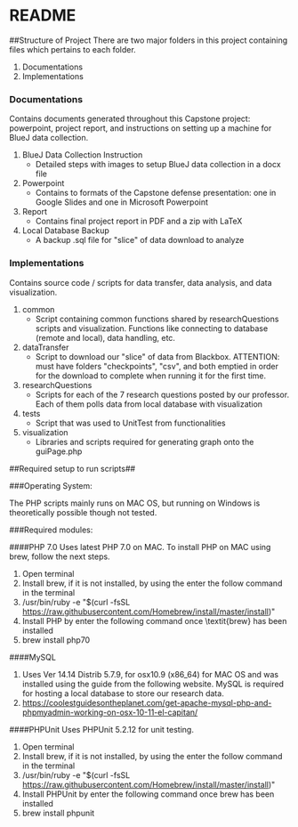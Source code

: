 # README #

##Structure of Project
There are two major folders in this project containing files which pertains to each folder.

1. Documentations
2. Implementations

### Documentations

Contains documents generated throughout this Capstone project: powerpoint, project report, and instructions on setting up a machine for BlueJ data collection.

1. BlueJ Data Collection Instruction
   * Detailed steps with images to setup BlueJ data collection in a docx file
2. Powerpoint 
   * Contains to formats of the Capstone defense presentation: one in Google Slides and one in Microsoft Powerpoint
3. Report 
   * Contains final project report in PDF and a zip with LaTeX
4. Local Database Backup
   * A backup .sql file for "slice" of data download to analyze
### Implementations

Contains source code / scripts for data transfer, data analysis, and data visualization.

1. common
   * Script containing common functions shared by researchQuestions scripts and visualization. Functions like connecting to database (remote and local), data handling, etc.
2. dataTransfer 
   * Script to download our "slice" of data from Blackbox. ATTENTION: must have folders "checkpoints", "csv", and both emptied in order for the download to complete when running it for the first time.
3. researchQuestions
   * Scripts for each of the 7 research questions posted by our professor. Each of them polls data from local database with visualization
4. tests
   * Script that was used to UnitTest from functionalities
5. visualization
   * Libraries and scripts required for generating graph onto the guiPage.php

##Required setup to run scripts##

###Operating System:

The PHP scripts mainly runs on MAC OS, but running on Windows is theoretically possible though not tested. 

###Required modules:

####PHP 7.0
Uses latest PHP 7.0 on MAC. To install PHP on MAC using brew, follow the next steps.

1. Open terminal
2. Install brew, if it is not installed, by using the enter the follow command in the terminal
3. /usr/bin/ruby -e "$(curl -fsSL https://raw.githubusercontent.com/Homebrew/install/master/install)"
4. Install PHP by enter the following command once \textit{brew} has been installed
5. brew install php70

####MySQL
1. Uses Ver 14.14 Distrib 5.7.9, for osx10.9 (x86_64) for MAC OS and was installed using the guide from the following website. MySQL is required for hosting a local database to store our research data. 
2. https://coolestguidesontheplanet.com/get-apache-mysql-php-and-phpmyadmin-working-on-osx-10-11-el-capitan/

####PHPUnit
Uses PHPUnit 5.2.12 for unit testing.

1. Open terminal
2. Install brew, if it is not installed, by using the enter the follow command in the terminal
3. /usr/bin/ruby -e "\$(curl -fsSL https://raw.githubusercontent.com/Homebrew/install/master/install)"
4. Install PHPUnit by enter the following command once brew has been installed
5. brew install phpunit
